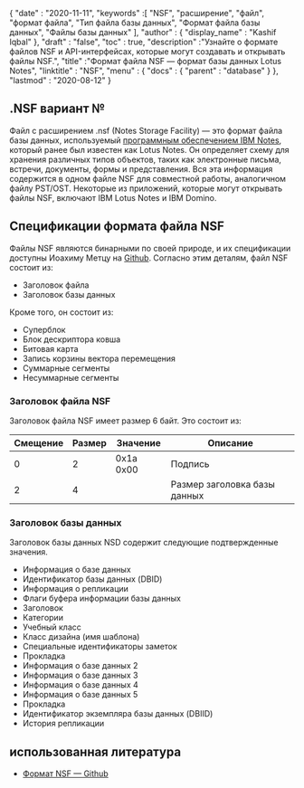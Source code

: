 {
  "date" : "2020-11-11",
  "keywords" :[ "NSF", "расширение", "файл", "формат файла", "Тип файла базы данных", "Формат файла базы данных", "Файлы базы данных" ],
  "author" : {
    "display_name" : "Kashif Iqbal"
},
  "draft" : "false",
  "toc" : true,
  "description" :"Узнайте о формате файлов NSF и API-интерфейсах, которые могут создавать и открывать файлы NSF.",
  "title" :"Формат файла NSF — формат базы данных Lotus Notes",
  "linktitle" : "NSF",
  "menu" : {
    "docs" : {
      "parent" : "database"
}
},
  "lastmod" : "2020-08-12"
}

## .NSF вариант №

Файл с расширением .nsf (Notes Storage Facility) — это формат файла базы данных, используемый [программным обеспечением IBM Notes](https://en.wikipedia.org/wiki/HCL_Domino), который ранее был известен как Lotus Notes. Он определяет схему для хранения различных типов объектов, таких как электронные письма, встречи, документы, формы и представления. Вся эта информация содержится в одном файле NSF для совместной работы, аналогичном файлу PST/OST. Некоторые из приложений, которые могут открывать файлы NSF, включают IBM Lotus Notes и IBM Domino.

## Спецификации формата файла NSF

Файлы NSF являются бинарными по своей природе, и их спецификации доступны Иоахиму Метцу на [Github](https://github.com/libyal/libnsfdb/blob/main/documentation/Notes%20Storage%20Facility%20(NSF)%20database%20file%20format.asciidoc). Согласно этим деталям, файл NSF состоит из:

* Заголовок файла
* Заголовок базы данных

Кроме того, он состоит из:

* Суперблок
* Блок дескриптора ковша
* Битовая карта
* Запись корзины вектора перемещения
* Суммарные сегменты
* Несуммарные сегменты


### Заголовок файла NSF

Заголовок файла NSF имеет размер 6 байт. Это состоит из:

|Смещение|Размер|Значение|Описание|
---|---|---|---|
0|2|0x1a 0x00|Подпись|
2|4| |Размер заголовка базы данных|

### Заголовок базы данных

Заголовок базы данных NSD содержит следующие подтвержденные значения.

* Информация о базе данных
* Идентификатор базы данных (DBID)
* Информация о репликации
* Флаги буфера информации базы данных
* Заголовок
* Категории
* Учебный класс
* Класс дизайна (имя шаблона)
* Специальные идентификаторы заметок
* Прокладка
* Информация о базе данных 2
* Информация о базе данных 3
* Информация о базе данных 4
* Информация о базе данных 5
* Прокладка
* Идентификатор экземпляра базы данных (DBIID)
* История репликации

## использованная литература

* [Формат NSF — Github](https://github.com/libyal/libnsfdb/blob/main/documentation/Notes%20Storage%20Facility%20(NSF)%20database%20file%20format.asciidoc)


